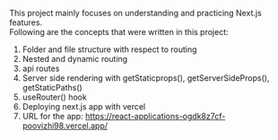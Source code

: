 This project mainly focuses on understanding and practicing Next.js features.                                                                                                   
Following are the concepts that were written in this project:                                                                                                                           
1. Folder and file structure with respect to routing                                                                                                                                
2. Nested and dynamic routing                                                                                                                                            
3. api routes                                                                                                                                                             
4. Server side rendering with getStaticprops(), getServerSideProps(), getStaticPaths()                                                                                         
5. useRouter() hook                                                                                                                                                                 
6. Deploying next.js app with vercel
7. URL for the app: https://react-applications-ogdk8z7cf-poovizhi98.vercel.app/                                                                                               
